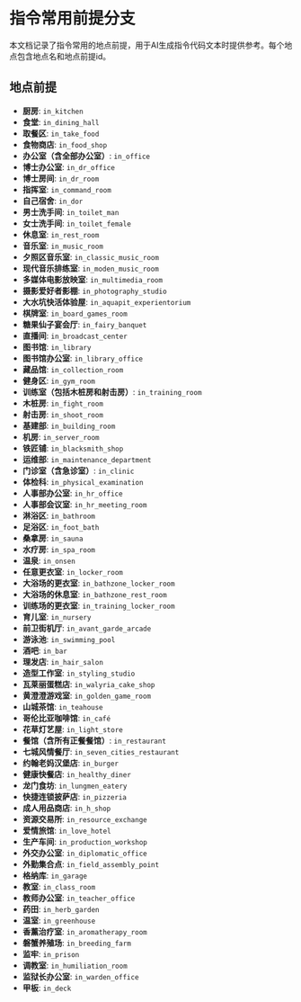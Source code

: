 # 指令常用前提分支

本文档记录了指令常用的地点前提，用于AI生成指令代码文本时提供参考。每个地点包含地点名和地点前提id。

## 地点前提

- **厨房**: `in_kitchen`
- **食堂**: `in_dining_hall`
- **取餐区**: `in_take_food`
- **食物商店**: `in_food_shop`
- **办公室（含全部办公室）**: `in_office`
- **博士办公室**: `in_dr_office`
- **博士房间**: `in_dr_room`
- **指挥室**: `in_command_room`
- **自己宿舍**: `in_dor`
- **男士洗手间**: `in_toilet_man`
- **女士洗手间**: `in_toilet_female`
- **休息室**: `in_rest_room`
- **音乐室**: `in_music_room`
- **夕照区音乐室**: `in_classic_music_room`
- **现代音乐排练室**: `in_moden_music_room`
- **多媒体电影放映室**: `in_multimedia_room`
- **摄影爱好者影棚**: `in_photography_studio`
- **大水坑快活体验屋**: `in_aquapit_experientorium`
- **棋牌室**: `in_board_games_room`
- **糖果仙子宴会厅**: `in_fairy_banquet`
- **直播间**: `in_broadcast_center`
- **图书馆**: `in_library`
- **图书馆办公室**: `in_library_office`
- **藏品馆**: `in_collection_room`
- **健身区**: `in_gym_room`
- **训练室（包括木桩房和射击房）**: `in_training_room`
- **木桩房**: `in_fight_room`
- **射击房**: `in_shoot_room`
- **基建部**: `in_building_room`
- **机房**: `in_server_room`
- **铁匠铺**: `in_blacksmith_shop`
- **运维部**: `in_maintenance_department`
- **门诊室（含急诊室）**: `in_clinic`
- **体检科**: `in_physical_examination`
- **人事部办公室**: `in_hr_office`
- **人事部会议室**: `in_hr_meeting_room`
- **淋浴区**: `in_bathroom`
- **足浴区**: `in_foot_bath`
- **桑拿房**: `in_sauna`
- **水疗房**: `in_spa_room`
- **温泉**: `in_onsen`
- **任意更衣室**: `in_locker_room`
- **大浴场的更衣室**: `in_bathzone_locker_room`
- **大浴场的休息室**: `in_bathzone_rest_room`
- **训练场的更衣室**: `in_training_locker_room`
- **育儿室**: `in_nursery`
- **前卫街机厅**: `in_avant_garde_arcade`
- **游泳池**: `in_swimming_pool`
- **酒吧**: `in_bar`
- **理发店**: `in_hair_salon`
- **造型工作室**: `in_styling_studio`
- **瓦莱丽蛋糕店**: `in_walyria_cake_shop`
- **黄澄澄游戏室**: `in_golden_game_room`
- **山城茶馆**: `in_teahouse`
- **哥伦比亚咖啡馆**: `in_café`
- **花草灯艺屋**: `in_light_store`
- **餐馆（含所有正餐餐馆）**: `in_restaurant`
- **七城风情餐厅**: `in_seven_cities_restaurant`
- **约翰老妈汉堡店**: `in_burger`
- **健康快餐店**: `in_healthy_diner`
- **龙门食坊**: `in_lungmen_eatery`
- **快捷连锁披萨店**: `in_pizzeria`
- **成人用品商店**: `in_h_shop`
- **资源交易所**: `in_resource_exchange`
- **爱情旅馆**: `in_love_hotel`
- **生产车间**: `in_production_workshop`
- **外交办公室**: `in_diplomatic_office`
- **外勤集合点**: `in_field_assembly_point`
- **格纳库**: `in_garage`
- **教室**: `in_class_room`
- **教师办公室**: `in_teacher_office`
- **药田**: `in_herb_garden`
- **温室**: `in_greenhouse`
- **香薰治疗室**: `in_aromatherapy_room`
- **磐蟹养殖场**: `in_breeding_farm`
- **监牢**: `in_prison`
- **调教室**: `in_humiliation_room`
- **监狱长办公室**: `in_warden_office`
- **甲板**: `in_deck`